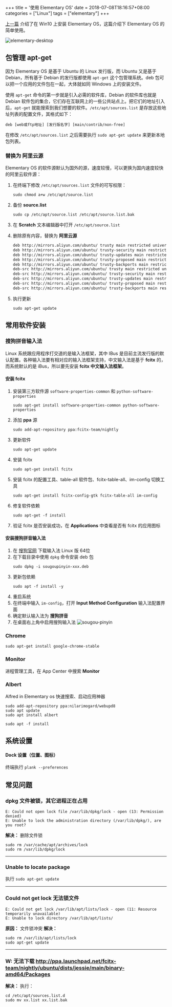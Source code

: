 +++
title = '使用 Elementary OS'
date = 2018-07-08T18:16:57+08:00
categories = ["Linux"]
tags = ["elementary"]
+++

[上一篇](https://jancat.github.io/post/2018/win10-vmware-install-elementary-os/) 介绍了在 Win10 上安装 Elementary OS，这篇介绍下 Elementary OS 的简单使用。

![elementary-desktop](/images/post/use-elementary-os/elementary-desktop.png)
<!--more-->

## 包管理 apt-get
因为 Elementary OS 是基于 Ubuntu 的 Linux 发行版，而 Ubuntu 又是基于 Debian，所有基于 Debian 的发行版都使用 `apt-get` 这个包管理系统。deb 包可以把一个应用的文件包在一起，大体就如同 Windows 上的安装文件。

使用 `apt-get` 命令的第一步就是引入必需的软件库，Debian 的软件库也就是 Debian 软件包的集合，它们存在互联网上的一些公共站点上。把它们的地址引入后，`apt-get` 就能搜索到我们想要的软件。`/etc/apt/sources.list` 是存放这些地址列表的配置文件，其格式如下：

```shell
deb [web或ftp地址] [发行版名字] [main/contrib/non-free]
```

在修改 `/etc/apt/sources.list` 之后需要执行 `sudo apt-get update` 来更新本地包列表。

### 替换为 阿里云源
Elementary OS 的软件源默认为国外的源，速度较慢，可以更换为国内速度较快的阿里云软件源：

1. 在终端下修改 `/etc/apt/sources.list` 文件的可写权限：
    
    ```shell
    sudo chmod a+w /etc/apt/source.list
    ```
1. 备份 **source.list**

    ```shell
    sudo cp /etc/apt/source.list /etc/apt/source.list.bak
    ```
1. 在 **Scratch** 文本编辑器中打开 `/etc/apt/source.list`
1. 删除原有内容，替换为 **阿里云源**

    ```txt
    deb http://mirrors.aliyun.com/ubuntu/ trusty main restricted universe multiverse
    deb http://mirrors.aliyun.com/ubuntu/ trusty-security main restricted universe multiverse
    deb http://mirrors.aliyun.com/ubuntu/ trusty-updates main restricted universe multiverse
    deb http://mirrors.aliyun.com/ubuntu/ trusty-proposed main restricted universe multiverse
    deb http://mirrors.aliyun.com/ubuntu/ trusty-backports main restricted universe multiverse
    deb-src http://mirrors.aliyun.com/ubuntu/ trusty main restricted universe multiverse
    deb-src http://mirrors.aliyun.com/ubuntu/ trusty-security main restricted universe multiverse
    deb-src http://mirrors.aliyun.com/ubuntu/ trusty-updates main restricted universe multiverse
    deb-src http://mirrors.aliyun.com/ubuntu/ trusty-proposed main restricted universe multiverse
    deb-src http://mirrors.aliyun.com/ubuntu/ trusty-backports main restricted universe multiverse
    ```
1. 执行更新
    ```shell
    sudo apt-get update
    ```

## 常用软件安装
### 搜狗拼音输入法
Linux 系统跟应用程序打交道的是输入法框架，其中 IBus 是目前主流发行版的默认配置。各种输入法要有相对应的输入法框架支持，中文输入法是基于 **fcitx** 的，而系统默认的是 iBus，所以要先安装 **fcitx 中文输入法框架**。

#### 安装 fcitx
1. 安装第三方软件源 `software-properties-common` 和 `python-software-properties`
    
    ```shell
    sudo apt-get install software-properties-common python-software-properties
    ```
1. 添加 **ppa** 源
    
    ```shell
    sudo add-apt-repository ppa:fcitx-team/nightly
    ```
1. 更新软件
    
    ```shell
    sudo apt-get update
    ```
1. 安装 fcitx
    
    ```shell
    sudo apt-get install fcitx 
    ```
1. 安装 fcitx 的配置工具、table-all 软件包、fcitx-table-all、im-config 切换工具
    
    ```shell
    sudo apt-get install fcitx-config-gtk fcitx-table-all im-config
    ```
1. 修复软件依赖
    
    ```shell
    sudo apt-get -f install
    ```
1. 验证 fcitx 是否安装成功，在 **Applications** 中查看是否有 fcitx 的应用图标

#### 安装搜狗拼音输入法
1. 在 [搜狗官网](https://pinyin.sogou.com/linux/?r=pinyin) 下载输入法 Linux 版 64位
1. 在下载目录中使用 `dpkg` 命令安装 deb 包
    ```shell
    sudo dpkg -i sougoupinyin-xxx.deb
    ```
1. 更新包依赖
    ```shell
    sudo apt -f install -y
    ```
1. 重启系统
1. 在终端中输入 `im-config`，打开 **Input Method Configuration** 输入法配置界面
1. 确定默认输入法为 **搜狗拼音**
1. 在桌面右上角中启用搜狗输入法
    ![sougou-pinyin](/images/post/use-elementary-os/sougou-pinyin.jpg)

### Chrome
```shell
sudo apt-get install google-chrome-stable
```

### Monitor
进程管理工具，在 App Center 中搜索 **Monitor**

### Albert
Alfred in Elementary os 
快速搜索、启动应用神器
```shell
sudo add-apt-repository ppa:nilarimogard/webupd8
sudo apt update
sudo apt install albert

sudo apt -f install
```

## 系统设置
#### Dock 设置（位置、图标）
终端执行 `plank --preferences`

## 常见问题
### dpkg 文件被锁，其它进程正在占用
```shell
E: Could not open lock file /var/lib/dpkg/lock - open (13: Permission denied)
E: Unable to lock the administration directory (/var/lib/dpkg/), are you root?
```
**解决：** 删除文件锁
```shell
sudo rm /var/cache/apt/archives/lock
sudo rm /var/lib/dpkg/lock
```
---

### Unable to locate package
执行 `sudo apt-get update`

--- 

### Could not get lock 无法锁文件
```shell
E: Could not get lock /var/lib/apt/lists/lock - open (11: Resource temporarily unavailable)
E: Unable to lock directory /var/lib/apt/lists/
```
**原因：** 文件锁冲突
**解决：**
```shell
sudo rm /var/lib/apt/lists/lock
sudo apt-get update
```
---

### W: 无法下载 http://ppa.launchpad.net/fcitx-team/nightly/ubuntu/dists/jessie/main/binary-amd64/Packages
**解决：** 执行：
```shell
cd /etc/apt/sources.list.d
sudo mv xx.list xx.list.bak
```